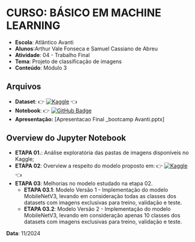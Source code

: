 # CURSO: **BÁSICO EM MACHINE LEARNING**

- **Escola**: Atlântico Avanti
- **Alunos**:Arthur Vale Fonseca e Samuel Cassiano de Abreu
- **Atividade**: 04 - Trabalho Final
- **Tema**: Projeto de classificação de imagens
- **Conteúdo**: Módulo 3

## Arquivos

- **Dataset**: 👉 [![Kaggle](https://img.shields.io/badge/Kaggle-035a7d?style=for-the-badge&logo=kaggle&logoColor=white)](https://www.kaggle.com/datasets/kritikseth/fruit-and-vegetable-image-recognition/data) 👈
- **Notebook**: 👉 [![GitHub Badge](https://img.shields.io/badge/-GitHub-24292F?style=for-the-badge&logo=github&logoColor=white)](https://github.com/arthurvale/Bootcamp-Machine-Learning-Atlantico-Avanti/blob/Atividade-04---Final/Dataset_fruit_and_vegetable_image_recognition%5B1%5D.ipynb)
- **Apresentação:** [Apresentacao Final _bootcamp Avanti.pptx]

## Overview do Jupyter Notebook

- **ETAPA 01.**: Análise exploratória das pastas de imagens disponíveis no Kaggle;
- **ETAPA 02**: Overview a respeito do modelo proposto em: 👉 [![Kaggle](https://img.shields.io/badge/Kaggle-035a7d?style=for-the-badge&logo=kaggle&logoColor=white)](https://www.kaggle.com/code/nimapourmoradi/fruits-and-vegetables-image-mobilenetv2/notebook) 👈
- **ETAPA 03**: Melhorias no modelo estudado na etapa 02.
  - **ETAPA 03.1**: Modelo Versão 1 - Implementação do modelo MobileNetV3, levando em consideração todas as classes dos datasets com imagens exclusivas para treino, validação e teste.
  - **ETAPA 03.2**: Modelo Versão 2 - Implementação do modelo MobileNetV3, levando em consideração apenas 10 classes dos datasets com imagens exclusivas para treino, validação e teste.
  

**Data**: 11/2024
